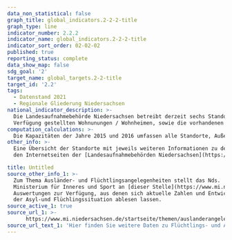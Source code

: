 ```yaml
---
data_non_statistical: false
graph_title: global_indicators.2-2-2-title
graph_type: line
indicator_number: 2.2.2
indicator_name: global_indicators.2-2-2-title
indicator_sort_order: 02-02-02
published: true
reporting_status: complete
data_show_map: false
sdg_goal: '2'
target_name: global_targets.2-2-title
target_id: '2.2'
tags:
  - Datenstand 2021
  - Regionale Gliederung Niedersachsen
national_indicator_description: >-
  Die Landesaufnahmebehörde Niedersachsen betreibt derzeit sechs Standorte über das gesamte Landesgebiet verteilt. Die Standorte Bramsche und Bad Fallingbostel-Oerbke nehmen die Funktion eines Ankunftzentrums wahr. Der Indikator zeigt, die durchschnittliche Anzahl der Bewohnerinnen und Bewohner in den von der Landesaufnahmebehörde zur
  Verfügung gestellten Wohnunungen / Wohnheimen, sowie die vorhandenen Kapazitäten.
computation_calculations: >-
  Die Kapazitäten der Jahre 2015 und 2016 umfassen alle Standorte, Außenstellen, Notunterkünfte und die im Rahmen der Verwaltungsvereinbarung geschaffenen Plätze. Ab 2017 werden alle Standorte sowie die Außenstellen abgebildet.
other_info: >-
  Eine Übersicht der Standorte mit jeweils weiteren Informationen zu den einzelnen Standorten finden Sie auf
  den Internetseiten der [Landesaufnahmebehörden Niedersachsen](https://www.lab.niedersachsen.de/startseite/standorte/standorte-der-landesaufnahmebehoerde-niedersachsen-143388.html).

title: Untitled
source_other_info_1: >-
  Zum Thema Ausländer- und Flüchtlingsangelegenheiten stellt das Nds.
  Ministerium für Inneres und Sport an [dieser Stelle](https://www.mi.niedersachsen.de/startseite/themen/auslanderangelegenheiten/zahlen_daten_fakten/statistische_daten/lagebilder-zu-fluechlings--und-auslaenderangelegenheiten-164283.html) monatlich statistische
  Auswertungen zur Verfügung, aus denen sich aktuelle Zahlen und Entwicklungen
  der Asyl-und Flüchlingssituation ablesen lassen.
source_active_1: true
source_url_1: >-
      https://www.mi.niedersachsen.de/startseite/themen/auslanderangelegenheiten/zahlen_daten_fakten/statistische_daten/lagebilder-zu-fluechlings--und-auslaenderangelegenheiten-164283.html
source_url_text_1: 'Hier finden Sie weitere Daten zu Flüchtlings- und Ausländerangelegenheiten'
---
```

